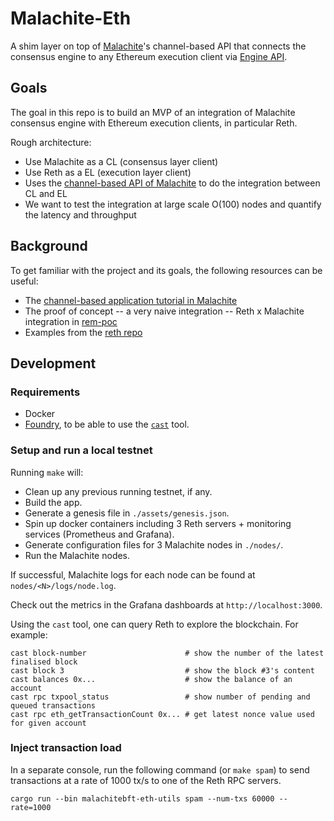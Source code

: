 # Malachite-Eth

A shim layer on top of [Malachite][malachite]'s channel-based API that connects the consensus engine
to any Ethereum execution client via [Engine API][engine-api].

## Goals

The goal in this repo is to build an MVP of an integration of Malachite consensus engine with
Ethereum execution clients, in particular Reth.

Rough architecture:
- Use Malachite as a CL (consensus layer client)
- Use Reth as a EL (execution layer client)
- Uses the [channel-based API of Malachite](<[url](https://github.com/informalsystems/malachite/tree/main/code/examples/channel)>) to do the integration between CL and EL
- We want to test the integration at large scale O(100) nodes and quantify the latency and throughput

## Background

To get familiar with the project and its goals, the following resources can be useful:
- The [channel-based application tutorial in Malachite](<[url](https://github.com/informalsystems/malachite/blob/main/docs/tutorials/channels.md)>)
- The proof of concept -- a very naive integration -- Reth x Malachite integration in [rem-poc](<[url](https://github.com/adizere/rem-poc)>)
- Examples from the [reth repo](<[url](https://github.com/paradigmxyz/reth/tree/main/examples)>)

## Development

### Requirements

- Docker
- [Foundry][foundry], to be able to use the [`cast`][cast] tool.

### Setup and run a local testnet

Running `make` will:
- Clean up any previous running testnet, if any.
- Build the app.
- Generate a genesis file in `./assets/genesis.json`.
- Spin up docker containers including 3 Reth servers + monitoring services (Prometheus and Grafana).
- Generate configuration files for 3 Malachite nodes in `./nodes/`.
- Run the Malachite nodes.

If successful, Malachite logs for each node can be found at `nodes/<N>/logs/node.log`.

Check out the metrics in the Grafana dashboards at `http://localhost:3000`.

Using the `cast` tool, one can query Reth to explore the blockchain. For example:
```
cast block-number                      # show the number of the latest finalised block
cast block 3                           # show the block #3's content
cast balances 0x...                    # show the balance of an account
cast rpc txpool_status                 # show number of pending and queued transactions
cast rpc eth_getTransactionCount 0x... # get latest nonce value used for given account
```

### Inject transaction load

In a separate console, run the following command (or `make spam`) to send transactions at a rate of
1000 tx/s to one of the Reth RPC servers.
```
cargo run --bin malachitebft-eth-utils spam --num-txs 60000 --rate=1000
```

[malachite]: https://github.com/informalsystems/malachite
[engine-api]: https://github.com/ethereum/execution-apis/tree/main/src/engine
[foundry]: https://book.getfoundry.sh/getting-started/installation
[cast]: https://book.getfoundry.sh/cast/
